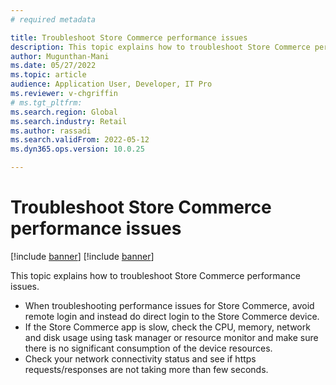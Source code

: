 ```yaml
---
# required metadata

title: Troubleshoot Store Commerce performance issues
description: This topic explains how to troubleshoot Store Commerce performance issues.
author: Mugunthan-Mani
ms.date: 05/27/2022
ms.topic: article
audience: Application User, Developer, IT Pro
ms.reviewer: v-chgriffin
# ms.tgt_pltfrm: 
ms.search.region: Global
ms.search.industry: Retail
ms.author: rassadi
ms.search.validFrom: 2022-05-12
ms.dyn365.ops.version: 10.0.25

---
```



# Troubleshoot Store Commerce performance issues

[!include [banner](../includes/banner.md)]
[!include [banner](../includes/preview-banner.md)]

This topic explains how to troubleshoot Store Commerce performance issues.

- When troubleshooting performance issues for Store Commerce, avoid remote login and instead do direct login to the Store Commerce device.
- If the Store Commerce app is slow, check the CPU, memory, network and disk usage using task manager or resource monitor and make sure there is no significant consumption of the device resources.
- Check your network connectivity status and see if https requests/responses are not taking more than few seconds. 
